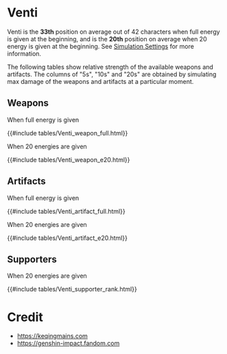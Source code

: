 # Venti

Venti is the **33th** position on average out of 42
characters when full energy is given at the beginning, and is the
**20th** position on average when 20 energy is given at the
beginning. See [Simulation Settings](./simulation_settings.md) for more
information.

The following tables show relative strength of the available weapons and
artifacts. The columns of "5s", "10s" and "20s" are obtained by
simulating max damage of the weapons and artifacts at a particular
moment.

## Weapons

When full energy is given

{{#include tables/Venti_weapon_full.html}}

When 20 energies are given

{{#include tables/Venti_weapon_e20.html}}

## Artifacts

When full energy is given

{{#include tables/Venti_artifact_full.html}}

When 20 energies are given

{{#include tables/Venti_artifact_e20.html}}

## Supporters

When 20 energies are given

{{#include tables/Venti_supporter_rank.html}}

# Credit

- <https://keqingmains.com>
- <https://genshin-impact.fandom.com>
